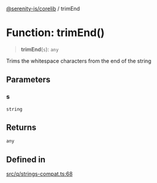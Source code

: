 [@serenity-is/corelib](../README.md) / trimEnd

# Function: trimEnd()

> **trimEnd**(`s`): `any`

Trims the whitespace characters from the end of the string

## Parameters

### s

`string`

## Returns

`any`

## Defined in

[src/q/strings-compat.ts:68](https://github.com/serenity-is/serenity/blob/master/packages/corelib/src/q/strings-compat.ts#L68)
